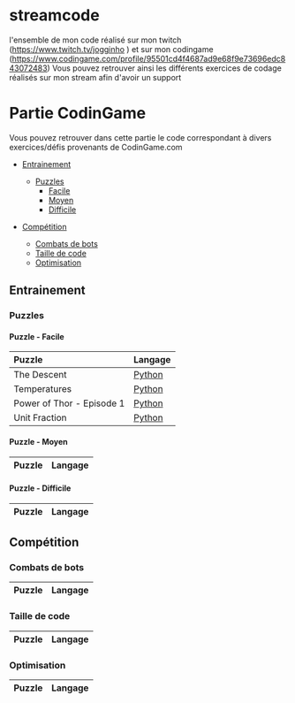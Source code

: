 # streamcode
l'ensemble de mon code réalisé sur mon twitch (https://www.twitch.tv/jogginho )
et sur mon codingame (https://www.codingame.com/profile/95501cd4f4687ad9e68f9e73696edc843072483)
Vous pouvez retrouver ainsi les différents exercices de codage réalisés sur mon stream afin d'avoir un support

# Partie CodinGame
Vous pouvez retrouver dans cette partie le code correspondant à divers exercices/défis provenants de CodinGame.com

- [Entrainement](#entrainement)
  - [Puzzles](#puzzles)
    - [Facile](#puzzle---facile)
    - [Moyen](#puzzle---moyen)
    - [Difficile](#puzzle---difficile)

- [Compétition](#compétition)
  - [Combats de bots](#combats-de-bots)
  - [Taille de code](#taille-de-code)
  - [Optimisation](#optimisation)

## Entrainement

### Puzzles

#### Puzzle - Facile

| Puzzle | Langage |
|:-|:-|
| The Descent | [Python](https://github.com/Nettoyjogg/streamcode/blob/main/Codingame/Entrainements/Python/Facile/the%20descent.txt) |
| Temperatures | [Python](https://github.com/Nettoyjogg/streamcode/blob/dev/Codingame/Entrainements/Python/Facile/temperatures.txt) |
| Power of Thor - Episode 1 | [Python](https://github.com/Nettoyjogg/streamcode/blob/main/Codingame/Entrainements/Python/Facile/Power%20of%20Thor%20-%20Episode%201.txt) |
| Unit Fraction | [Python](https://github.com/Nettoyjogg/streamcode/blob/main/Codingame/Entrainements/Python/Facile/Unit%20Fractions.txt) |


#### Puzzle - Moyen

| Puzzle | Langage |
|:-|:-|

#### Puzzle - Difficile

| Puzzle | Langage |
|:-|:-|


## Compétition

### Combats de bots

| Puzzle | Langage |
|:-|:-|


### Taille de code

| Puzzle | Langage |
|:-|:-|


### Optimisation

| Puzzle | Langage |
|:-|:-|


